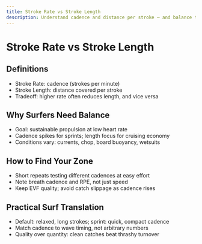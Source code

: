 ```yaml
---
title: Stroke Rate vs Stroke Length
description: Understand cadence and distance per stroke — and balance them for surf efficiency.
---
```


# Stroke Rate vs Stroke Length

## Definitions
- Stroke Rate: cadence (strokes per minute)
- Stroke Length: distance covered per stroke
- Tradeoff: higher rate often reduces length, and vice versa

## Why Surfers Need Balance
- Goal: sustainable propulsion at low heart rate
- Cadence spikes for sprints; length focus for cruising economy
- Conditions vary: currents, chop, board buoyancy, wetsuits

## How to Find Your Zone
- Short repeats testing different cadences at easy effort
- Note breath cadence and RPE, not just speed
- Keep EVF quality; avoid catch slippage as cadence rises

## Practical Surf Translation
- Default: relaxed, long strokes; sprint: quick, compact cadence
- Match cadence to wave timing, not arbitrary numbers
- Quality over quantity: clean catches beat thrashy turnover


